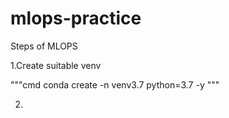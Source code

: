 # mlops-practice
Steps of MLOPS

1.Create suitable venv

"""cmd 
conda create -n venv3.7 python=3.7 -y
"""

2.
